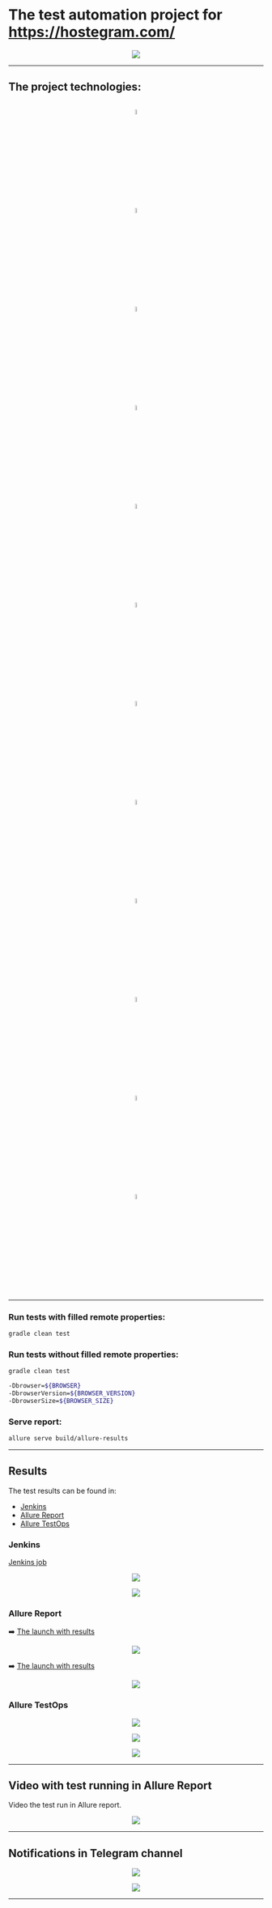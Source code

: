 

# The test automation project for https://hostegram.com/
<p align="center">
  <img src="images/screenshot/hostegramDashboard.JPG">
</p>

___
## The project technologies:

<p  align="center" p>

<code>
<img width="5%" title="Java" src="images/logo/Java_icon.png">
<img width="5%" title="Gradle" src="images/logo/Gradle_icon.svg">
<img width="5%" title="IntelliJ IDEA" src="images/logo/Intellij_icon.png">
<img width="5%" title="Selenide" src="images/logo/Selenide_icon.svg">
<img width="5%" title="Selenoid" src="images/logo/Selenoid_icon.svg">
<img width="5%" title="JUnit5" src="images/logo/JUnit5_icon.png">
<img width="5%" title="Github" src="images/logo/Github_icon.png">
<img width="5%" title="Jenkins" src="images/logo/Jenkins_icon.svg">
<img width="5%" title="Allure Report" src="images/logo/Allure_Report_icon.svg">
<img width="5%" title="Allure TestOps" src="images/logo/Allure_TestOps_icon.svg">
<img width="5%" title="Telegram" src="images/logo/Telegram_icon.png">
<img width="5%" title="Jira" src="images/logo/Jira_icon.png">
</code>
</p>

___

### Run tests with filled remote properties:

```bash
gradle clean test
```

### Run tests without filled remote properties:

```bash
gradle clean test

-Dbrowser=${BROWSER}
-DbrowserVersion=${BROWSER_VERSION}
-DbrowserSize=${BROWSER_SIZE}
```

### Serve report:

```bash
allure serve build/allure-results
```

___

## Results 

The test results can be found in:
+ [Jenkins](#jenkins)
+ [Allure Report](#allure-report)
+ [Allure TestOps](#allure-testOps)


### Jenkins

[Jenkins job](https://jenkins.autotests.cloud/job/009-nightCoffe-webProject/)

<p align="center">
  <img src="images/screenshot/jenkinsScreen.JPG">
</p>

<p align="center">
  <img src="images/screenshot/jenkinsScreen1.JPG">
</p>

### Allure Report


:arrow_right: [The launch with results](https://jenkins.autotests.cloud/job/009-nightCoffe-webProject/11/allure/)

<p align="center">
  <img src="images/screenshot/allureReport.JPG">
</p>

:arrow_right: [The launch with results](https://jenkins.autotests.cloud/job/009-nightCoffe-webProject/11/allure/#suites)

<p align="center">
  <img src="images/screenshot/allureReport1.JPG">
</p>

### Allure TestOps

<p align="center">
  <img src="images/screenshot/allureTestOps2.JPG">
</p>

<p align="center">
  <img src="images/screenshot/allureTestOps.JPG">
</p>

<p align="center">
  <img src="images/screenshot/allureTestOps1.JPG">
</p>

___

## Video with test running in Allure Report

Video the test run in Allure report.

<p align="center">
  <img src="images/video/hostegram.gif">
</p>

___

## Notifications in Telegram channel

<p align="center">
  <img src="images/screens/Telegram_failed_notification.PNG">
</p>

<p align="center">
  <img src="images/screenshot/telegramNotification.JPG">
</p>


___
